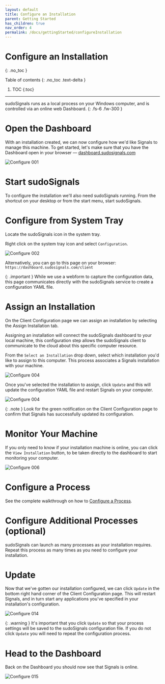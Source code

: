 ```yaml
---
layout: default
title: Configure an Installation
parent: Getting Started
has_children: true
nav_order: 4
permalink: /docs/gettingStarted/configureInstallation
---
```


# Configure an Installation
{: .no_toc }

Table of contents
{: .no_toc .text-delta }

1. TOC
{:toc}
---

sudoSignals runs as a local process on your Windows computer, and is controlled via an online web Dashboard.
{: .fs-6 .fw-300 }

# Open the Dashboard

With an installation created, we can now configure how we'd like Signals to manage this machine. To get started, let's make sure that you have the Dashboard open in your browser — [dashboard.sudosignals.com](https://dashboard.sudosignals.com/)

![Configure 001](../../../../assets/images/configure-installation/configure-001.png)

# Start sudoSignals

To configure the installation we'll also need sudoSignals running. From the shortcut on your desktop or from the start menu, start sudoSignals.

# Configure from System Tray

Locate the sudoSignals icon in the system tray.

Right click on the system tray icon and select `Configuration`.

![Configure 002](../../../../assets/images/configure-installation/configure-002.png)


Alternatively, you can go to this page on your browser:  
`https://dashboard.sudosignals.com/client`

{: .important }
While we use a webform to capture the configuration data, this page communicates directly with the sudoSignals service to create a configuration YAML file. 

# Assign an Installation

On the Client Configuration page we can assign an installation by selecting the Assign Installation tab.

Assigning an installation will connect the sudoSignals dashboard to your local machine, this configuration step allows the sudoSignals client to communicate to the cloud about this specific computer resource. 

From the `Select an Installation` drop down, select which installation you'd like to assign to this computer. This process associates a Signals installation with your machine.

![Configure 004](../../../../assets/images/configure-installation/configure-004.png)

Once you've selected the installation to assign, click `Update` and this will update the configuration YAML file and restart Signals on your computer. 

![Configure 004](../../../../assets/images/configure-installation/configure-005.png)

{: .note }
Look for the green notification on the Client Configuration page to confirm that Signals has successfully updated its configuration. 


# Monitor Your Machine

If you only need to know if your installation machine is online, you can click the `View Installation` button, to be taken directly to the dashboard to start monitoring your computer. 

![Configure 006](../../../../assets/images/configure-installation/configure-006.png)

# Configure a Process
See the complete walkthrough on how to [Configure a Process](configureProcess).

# Configure Additional Processes (optional)

sudoSignals can launch as many processes as your installation requires. Repeat this process as many times as you need to configure your installation. 

# Update

Now that we've gotten our installation configured, we can click `Update` in the bottom right hand corner of the Client Configuration page. This will restart Signals, and in turn start any applications you've specified in your installation's configuration. 

![Configure 014](../../../../assets/images/configure-installation/configure-014.png)

{: .warning }
It's important that you click `Update` so that your process settings will be saved to the sudoSignals configuration file. If you do not click `Update` you will need to repeat the configuration process.

# Head to the Dashboard

Back on the Dashboard you should now see that Signals is online.

![Configure 015](../../../../assets/images/configure-installation/configure-015.png)
